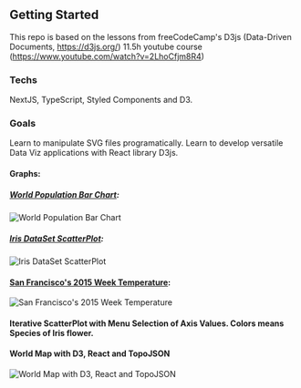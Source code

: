 ## Getting Started

This repo is based on the lessons from freeCodeCamp's D3js (Data-Driven Documents, https://d3js.org/) 11.5h youtube course (https://www.youtube.com/watch?v=2LhoCfjm8R4)

### Techs

NextJS, TypeScript, Styled Components and D3.

### Goals

Learn to manipulate SVG files programatically.
Learn to develop versatile Data Viz applications with React library D3js.


#### Graphs:
##### [World Population Bar Chart](https://gist.githubusercontent.com/Psychobellic/5ce889f0e43d5cb46bd5f3695f2177bc/raw/UN_Population_2019.csv): 
![World Population Bar Chart](https://user-images.githubusercontent.com/43976069/152383542-0763f394-b680-461a-893e-609195d7cc88.png)

##### [Iris DataSet ScatterPlot](https://gist.githubusercontent.com/Psychobellic/b6e4c1f7a902e40aea322eb4f20270d1/raw/iris.csv): 
![Iris DataSet ScatterPlot](https://user-images.githubusercontent.com/43976069/152539469-f1fcb6cb-33a0-4524-9ab4-38390c532e24.png)

#### [San Francisco's 2015 Week Temperature](https://gist.githubusercontent.com/Psychobellic/f2410a60233fc28cc67456dd1402ddb0/raw/week_temperature_sf.csv):
![San Francisco's 2015 Week Temperature](https://user-images.githubusercontent.com/43976069/152638767-8221f997-e45f-4587-b947-33deb6b9be0d.png)

#### Iterative ScatterPlot with Menu Selection of Axis Values. Colors means Species of Iris flower. 

#### World Map with D3, React and TopoJSON
![World Map with D3, React and TopoJSON](https://user-images.githubusercontent.com/43976069/152642435-d2c345b1-dc2e-4887-99e2-99cb1d06a5d5.png)
